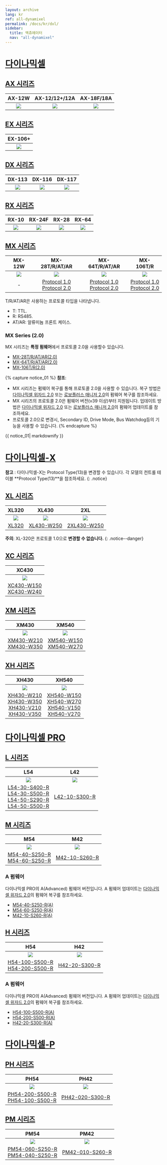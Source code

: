 ```yaml
---
layout: archive
lang: kr
ref: all-dynamixel
permalink: /docs/kr/dxl/
sidebar:
  title: 액츄에이터
  nav: "all-dynamixel"
---
```


# [다이나믹셀 ](#다이나믹셀-)

## [AX 시리즈](#ax-시리즈)

|                                  AX-12W                                  |                              AX-12/12+/12A                               |                                AX-18F/18A                                |
|:------------------------------------------------------------------------:|:------------------------------------------------------------------------:|:------------------------------------------------------------------------:|
| [![](/assets/images/dxl/ax/ax-12w_product.jpg)](/docs/kr/dxl/ax/ax-12w/) | [![](/assets/images/dxl/ax/ax-12a_product.png)](/docs/kr/dxl/ax/ax-12a/) | [![](/assets/images/dxl/ax/ax-18a_product.png)](/docs/kr/dxl/ax/ax-18a/) |

## [EX 시리즈](#ex-시리즈)

|                                  EX-106+                                  |
|:-------------------------------------------------------------------------:|
| [![](/assets/images/dxl/ex/ex-106_product.png)](/docs/kr/dxl/ex/ex-106+/) |


## [DX 시리즈](#dx-시리즈)

|                                  DX-113                                  |                                  DX-116                                  |                                  DX-117                                  |
|:------------------------------------------------------------------------:|:------------------------------------------------------------------------:|:------------------------------------------------------------------------:|
| [![](/assets/images/dxl/dx/dx-113_product.png)](/docs/kr/dxl/dx/dx-113/) | [![](/assets/images/dxl/dx/dx-116_product.png)](/docs/kr/dxl/dx/dx-116/) | [![](/assets/images/dxl/dx/dx-117_product.png)](/docs/kr/dxl/dx/dx-117/) |


## [RX 시리즈](#rx-시리즈)

|                                 RX-10                                  |                                  RX-24F                                  |                                 RX-28                                  |                                 RX-64                                  |
|:----------------------------------------------------------------------:|:------------------------------------------------------------------------:|:----------------------------------------------------------------------:|:----------------------------------------------------------------------:|
| [![](/assets/images/dxl/rx/rx-10_product.png)](/docs/kr/dxl/rx/rx-10/) | [![](/assets/images/dxl/rx/rx-24f_product.png)](/docs/kr/dxl/rx/rx-24f/) | [![](/assets/images/dxl/rx/rx-28_product.png)](/docs/kr/dxl/rx/rx-28/) | [![](/assets/images/dxl/rx/rx-64_product.png)](/docs/kr/dxl/rx/rx-64/) |

## [MX 시리즈](#mx-시리즈)

|                                 MX-12W                                  |                                   MX-28T/R/AT/AR                                   |                                   MX-64T/R/AT/AR                                   |                                      MX-106T/R                                       |
|:-----------------------------------------------------------------------:|:----------------------------------------------------------------------------------:|:----------------------------------------------------------------------------------:|:------------------------------------------------------------------------------------:|
| [![](/assets/images/dxl/mx/mx-12_product.jpg)](/docs/kr/dxl/mx/mx-12w/) |                   ![](/assets/images/dxl/mx/mx-28ar_product.jpg)                   |                   ![](/assets/images/dxl/mx/mx-64ar_product.png)                   |                    ![](/assets/images/dxl/mx/mx-106t_product.jpg)                    |
|                                    -                                    | [Protocol 1.0](/docs/kr/dxl/mx/mx-28/)<br>[Protocol 2.0](/docs/kr/dxl/mx/mx-28-2/) | [Protocol 1.0](/docs/kr/dxl/mx/mx-64/)<br>[Protocol 2.0](/docs/kr/dxl/mx/mx-64-2/) | [Protocol 1.0](/docs/kr/dxl/mx/mx-106/)<br>[Protocol 2.0](/docs/kr/dxl/mx/mx-106-2/) |

T/R/AT/AR은 사용하는 프로토콜 타입을 나타냅니다.
- T: TTL.
- R: RS485.
- AT/AR: 알류미늄 프론트 케이스. 

### MX Series (2.0)

MX 시리즈는 **특정 펌웨어**에서 프로토콜 2.0을 사용할수 있습니다.
- [MX-28T/R/AT/AR(2.0)](/docs/kr/dxl/mx/mx-28-2/)
- [MX-64T/R/AT/AR(2.0)](/docs/kr/dxl/mx/mx-64-2/)
- [MX-106T/R(2.0)](/docs/kr/dxl/mx/mx-106-2/)

{% capture notice_01 %}
**참조**: 
- MX 시리즈는 펌웨어 복구를 통해 프로토콜 2.0을 사용할 수 있습니다. 복구 방법은 [다이나믹셀 위자드 2.0](/docs/kr/software/dynamixel/dynamixel_wizard2/#펌웨어-복구) 또는 [로보플러스 매니저 2.0](/docs/kr/software/rplus2/manager/#펌웨어-복구)의 펌웨어 복구를 참조하세요.
- MX 시리즈의 프로토콜 2.0은 펌웨어 버전(v39 이상)부터 지원됩니다. 업데이트 방법은 [다이나믹셀 위자드 2.0](/docs/kr/software/dynamixel/dynamixel_wizard2/#펌웨어-업데이트) 또는 [로보플러스 매니저 2.0](/docs/kr/software/rplus2/manager/#펌웨어-업데이트)의 펌웨어 업데이트를 참조하세요.
- 프로토콜 2.0으로 변경시, Secondary ID, Drive Mode, Bus Watchdog등의 기능을 사용할 수 있습니다.
{% endcapture %}
<div class="notice">{{ notice_01| markdownify }}</div>

# [다이나믹셀-X](#다이나믹셀-x)

**참고** : 다이나믹셀-X는 Protocol Type(13)을 변경할 수 있습니다. 각 모델의 컨트롤 테이블 **Protocol Type(13)**을 참조하세요.
{: .notice}

## [XL 시리즈](#xl-시리즈)

|                    XL320                    |                      XL430                      |                       2XL                        |
|:-------------------------------------------:|:-----------------------------------------------:|:------------------------------------------------:|
| ![](/assets/images/dxl/x/xl320_product.jpg) | ![](/assets/images/dxl/x/xl430_product_new.png) | ![](/assets/images/dxl/x/2xl/2xl430_product.png) |
|       [XL320](/docs/kr/dxl/x/xl320/)        |    [XL430-W250](/docs/kr/dxl/x/xl430-w250/)     |    [2XL430-W250](/docs/kr/dxl/x/2xl430-w250/)    |

  **주의**: XL-320은 프로토콜 1.0으로 **변경할 수 없습니다.**
  {: .notice--danger}

## [XC 시리즈](#xc-시리즈)

|                                        XC430                                         |
|:------------------------------------------------------------------------------------:|
|                     ![](/assets/images/dxl/x/xc430_product.png)                      |
| [XC430-W150](/docs/kr/dxl/x/xc430-w150/)<br>[XC430-W240](/docs/kr/dxl/x/xc430-w240/) |


## [XM 시리즈](#xm-시리즈)

|                                        XM430                                         |                                        XM540                                         |
|:------------------------------------------------------------------------------------:|:------------------------------------------------------------------------------------:|
|                    ![](/assets/images/dxl/x/x_series_product.png)                    |                  ![](/assets/images/dxl/x/x540-series_product.png)                   |
| [XM430-W210](/docs/kr/dxl/x/xm430-w210/)<br>[XM430-W350](/docs/kr/dxl/x/xm430-w350/) | [XM540-W150](/docs/kr/dxl/x/xm540-w150/)<br>[XM540-W270](/docs/kr/dxl/x/xm540-w270/) |

## [XH 시리즈](#xh-시리즈)

|                                                                                    XH430                                                                                     |                                                                                    XH540                                                                                     |
|:----------------------------------------------------------------------------------------------------------------------------------------------------------------------------:|:----------------------------------------------------------------------------------------------------------------------------------------------------------------------------:|
|                                                                ![](/assets/images/dxl/x/x_series_product.png)                                                                |                                                              ![](/assets/images/dxl/x/x540-series_product.png)                                                               |
| [XH430-W210](/docs/kr/dxl/x/xh430-w210/)<br>[XH430-W350](/docs/kr/dxl/x/xh430-w350/)<br>[XH430-V210](/docs/kr/dxl/x/xh430-v210/)<br>[XH430-V350](/docs/kr/dxl/x/xh430-v350/) | [XH540-W150](/docs/kr/dxl/x/xh540-w150/)<br>[XH540-W270](/docs/kr/dxl/x/xh540-w270/)<br>[XH540-V150](/docs/kr/dxl/x/xh540-v150/)<br>[XH540-V270](/docs/kr/dxl/x/xh540-v270/) |

# [다이나믹셀 PRO](#다이나믹셀-pro)

## [L 시리즈](#l-시리즈)

|                                                                                                     L54                                                                                                      |                          L42                          |
|:------------------------------------------------------------------------------------------------------------------------------------------------------------------------------------------------------------:|:-----------------------------------------------------:|
|                                                                            ![](/assets/images/dxl/pro/h54-100-s500-r_product.jpg)                                                                            | ![](/assets/images/dxl/pro/m42-10-s260-r_product.jpg) |
| [L54-30-S400-R](/docs/kr/dxl/pro/l54-30-s400-r/)<br>[L54-30-S500-R](/docs/kr/dxl/pro/l54-30-s500-r/)<br>[L54-50-S290-R](/docs/kr/dxl/pro/l54-50-s290-r/)<br>[L54-50-S500-R](/docs/kr/dxl/pro/l54-50-s500-r/) |   [L42-10-S300-R](/docs/kr/dxl/pro/l42-10-s300-r/)    |

## [M 시리즈](#m-시리즈)

|                                                 M54                                                  |                          M42                          |
|:----------------------------------------------------------------------------------------------------:|:-----------------------------------------------------:|
|                        ![](/assets/images/dxl/pro/h54-200-s500-r_product.jpg)                        | ![](/assets/images/dxl/pro/m42-10-s260-r_product.jpg) |
| [M54-40-S250-R](/docs/kr/dxl/pro/m54-40-s250-r/)<br>[M54-60-S250-R](/docs/kr/dxl/pro/m54-60-s250-r/) |   [M42-10-S260-R](/docs/kr/dxl/pro/m42-10-s260-r/)    |

### A 펌웨어 

다이나믹셀 PRO의 A(Advanced) 펌웨어 버전입니다. A 펌웨어 업데이트는 [다이나믹셀 위자드 2.0](/docs/kr/software/dynamixel/dynamixel_wizard2/#펌웨어-복구)의 펌웨어 복구를 참조하세요.
- [M54-40-S250-R(A)](/docs/kr/dxl/pro/m54-40-s250-ra/)
- [M54-60-S250-R(A)](/docs/kr/dxl/pro/m54-60-s250-ra/)
- [M42-10-S260-R(A)](/docs/kr/dxl/pro/m42-10-s260-ra/)

## [H 시리즈](#h-시리즈)

|                                                   H54                                                    |                          H42                          |
|:--------------------------------------------------------------------------------------------------------:|:-----------------------------------------------------:|
|                          ![](/assets/images/dxl/pro/h54-200-s500-r_product.jpg)                          | ![](/assets/images/dxl/pro/h42-20-s300-r_product.jpg) |
| [H54-100-S500-R](/docs/kr/dxl/pro/h54-100-s500-r/)<br>[H54-200-S500-R](/docs/kr/dxl/pro/h54-200-s500-r/) |   [H42-20-S300-R](/docs/kr/dxl/pro/h42-20-s300-r/)    |

### A 펌웨어

다이나믹셀 PRO의 A(Advanced) 펌웨어 버전입니다. A 펌웨어 업데이트는 [다이나믹셀 위자드 2.0](/docs/kr/software/dynamixel/dynamixel_wizard2/#펌웨어-복구)의 펌웨어 복구를 참조하세요.
- [H54-100-S500-R(A)](/docs/kr/dxl/pro/h54-100-s500-ra/) 
- [H54-200-S500-R(A)](/docs/kr/dxl/pro/h54-200-s500-ra/)
- [H42-20-S300-R(A)](/docs/kr/dxl/pro/h42-20-s300-ra/)

# [다이나믹셀-P](#다이나믹셀-p)

## [PH 시리즈](#ph-시리즈)

|                                                         PH54                                                          |                           PH42                           |
|:---------------------------------------------------------------------------------------------------------------------:|:--------------------------------------------------------:|
|                                 ![](/assets/images/dxl/p/ph54-200-s500-r.png)                                  |   ![](/assets/images/dxl/p/ph42-020-s300-r.png)   |
| [PH54-200-S500-R](/docs/kr/dxl/pro_plus/ph54-200-s500-r)<br>[PH54-100-S500-R](/docs/kr/dxl/pro_plus/ph54-100-s500-r/) | [PH42-020-S300-R](/docs/kr/dxl/pro_plus/ph42-020-s300-r) |


## [PM 시리즈](#pm-시리즈)

|                                                          PM54                                                          |                           PM42                            |
|:----------------------------------------------------------------------------------------------------------------------:|:---------------------------------------------------------:|
|                                  ![](/assets/images/dxl/p/pm54-040-s250-r.png)                                  |   ![](/assets/images/dxl/p/pm42-010-s260-r.png)    |
| [PM54-060-S250-R](/docs/kr/dxl/pro_plus/pm54-060-s250-r/)<br>[PM54-040-S250-R](/docs/kr/dxl/pro_plus/pm54-040-s250-r/) | [PM42-010-S260-R](/docs/kr/dxl/pro_plus/pm42-010-s260-r/) |
